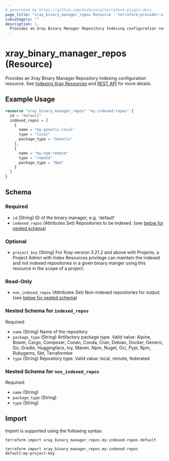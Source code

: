 ```yaml
---
# generated by https://github.com/hashicorp/terraform-plugin-docs
page_title: "xray_binary_manager_repos Resource - terraform-provider-xray"
subcategory: ""
description: |-
  Provides an Xray Binary Manager Repository Indexing configuration resource. See Indexing Xray Resources https://jfrog.com/help/r/jfrog-security-documentation/add-or-remove-resources-from-indexing and REST API https://jfrog.com/help/r/xray-rest-apis/update-repos-indexing-configuration for more details.
---
```


# xray_binary_manager_repos (Resource)

Provides an Xray Binary Manager Repository Indexing configuration resource. See [Indexing Xray Resources](https://jfrog.com/help/r/jfrog-security-documentation/add-or-remove-resources-from-indexing) and [REST API](https://jfrog.com/help/r/xray-rest-apis/update-repos-indexing-configuration) for more details.

## Example Usage

```terraform
resource "xray_binary_manager_repos" "my-indexed-repos" {
  id = "default"
  indexed_repos = [
    {
      name = "my-generic-local"
      type = "local"
      package_type = "Generic"
    },
    {
      name = "my-npm-remote"
      type = "remote"
      package_type = "Npm"
    }
  ]
}
```

<!-- schema generated by tfplugindocs -->
## Schema

### Required

- `id` (String) ID of the binary manager, e.g. 'default'
- `indexed_repos` (Attributes Set) Repositories to be indexed. (see [below for nested schema](#nestedatt--indexed_repos))

### Optional

- `project_key` (String) For Xray version 3.21.2 and above with Projects, a Project Admin with Index Resources privilege can maintain the indexed and not indexed repositories in a given binary manger using this resource in the scope of a project.

### Read-Only

- `non_indexed_repos` (Attributes Set) Non-indexed repositories for output. (see [below for nested schema](#nestedatt--non_indexed_repos))

<a id="nestedatt--indexed_repos"></a>
### Nested Schema for `indexed_repos`

Required:

- `name` (String) Name of the repository
- `package_type` (String) Artifactory package type. Valid value: Alpine, Bower, Cargo, Composer, Conan, Conda, Cran, Debian, Docker, Generic, Go, Gradle, Huggingface, Ivy, Maven, Npm, Nuget, Oci, Pypi, Rpm, Rubygems, Sbt, Terraformbe
- `type` (String) Repository type. Valid value: local, remote, federated


<a id="nestedatt--non_indexed_repos"></a>
### Nested Schema for `non_indexed_repos`

Required:

- `name` (String)
- `package_type` (String)
- `type` (String)

## Import

Import is supported using the following syntax:

```shell
terraform import xray_binary_manager_repos.my-indexed-repos default

terraform import xray_binary_manager_repos.my-indexed-repos default:my-project-key
```
